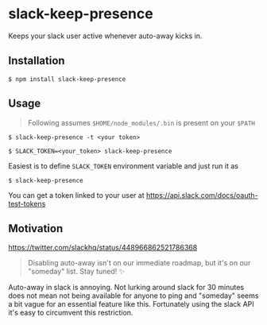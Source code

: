 # slack-keep-presence

Keeps your slack user active whenever auto-away kicks in.

## Installation

```
$ npm install slack-keep-presence
```

## Usage

> Following assumes `$HOME/node_modules/.bin` is present on your `$PATH`

```
$ slack-keep-presence -t <your token>
```
```
$ SLACK_TOKEN=<your_token> slack-keep-presence
```
Easiest is to define `SLACK_TOKEN` environment variable and just run it as 
```
$ slack-keep-presence
```

You can get a token linked to your user at https://api.slack.com/docs/oauth-test-tokens

## Motivation

https://twitter.com/slackhq/status/448966862521786368
> Disabling auto-away isn't on our immediate roadmap, but it's on our "someday"
list. Stay tuned! ✨

Auto-away in slack is annoying. Not lurking around slack for 30 minutes does not
mean not being available for anyone to ping and "someday" seems a bit vague for
an essential feature like this. Fortunately using the slack API it's easy to
circumvent this restriction.
